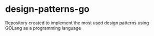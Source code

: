 # design-patterns-go
Repository created to implement the most used design patterns using GOLang as a programming language